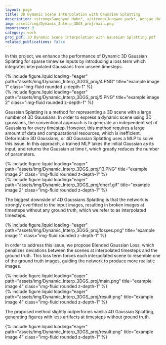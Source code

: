 ```yaml
---
layout: page
title: 3D Dynamic Scene Interpolation with Gaussian Splatting
description: <strong>Sanghyun Hahn*, </strong>Jungwoo park*, Wonjae Ho*
img: assets/img/Dynamic_Interp_3DGS_proj/main.png
importance: 3
category: work
proj_pdf: 3D Dynamic Scene Interpolation with Gaussian Splatting.pdf
related_publications: false
---
```


In this project, we enhance the performance of Dynamic 3D Gaussian Splatting for sparse timewise inputs by introducing a loss term which integrates interpolated Gaussians from unseen timesteps.

<div class="row">
    <div class="col-sm mt-3 mt-md-0">
        {% include figure.liquid loading="eager" path="assets/img/Dynamic_Interp_3DGS_proj/4.PNG" title="example image 1" class="img-fluid rounded z-depth-1" %}
    </div>
    <div class="col-sm mt-3 mt-md-0">
        {% include figure.liquid loading="eager" path="assets/img/Dynamic_Interp_3DGS_proj/5.PNG" title="example image 2" class="img-fluid rounded z-depth-1" %}
    </div>
</div>

Gaussian Splatting is a method for representing a 3D scene with a large number of 3D Gaussians. 
In order to express a dynamic scene using 3D gaussians, the conventional approach is to generate an independent set of Gaussians for every timestep. 
However, this method requires a large amount of data and compuatational resources, which is inefficient. 
Deformable 3D Gaussians, or 4D Gaussian Splatting uses a MLP to solve this issue.
In this approach, a trained MLP takes the initial Gaussian as its input, and returns the Gaussian at time t, which greatly reduces the number of parameters. 

<div class="row">
    <div class="col-sm mt-3 mt-md-0">
        {% include figure.liquid loading="eager" path="assets/img/Dynamic_Interp_3DGS_proj/13.PNG" title="example image 2" class="img-fluid rounded z-depth-1" %}
    </div>
    <div class="col-sm mt-3 mt-md-0">
        {% include figure.liquid loading="eager" path="assets/img/Dynamic_Interp_3DGS_proj/dnerf.gif" title="example image 2" class="img-fluid rounded z-depth-1" %}
    </div>
</div>

The biggest downside of 4D Gaussians Splatting is that the network is strongly overfitted to the input images, resulting in broken images at timesteps without any ground truth, which we refer to as interpolated timesteps. 

<div class="row">
    <div class="col-sm mt-3 mt-md-0">
        {% include figure.liquid loading="eager" path="assets/img/Dynamic_Interp_3DGS_proj/losses.png" title="example image 1" class="img-fluid rounded z-depth-1" %}
    </div>
</div>

In order to address this issue, we propose Blended Gaussian Loss, which penalizes deviations between the scenes at interpolated timesteps and the ground truth. This loss term forces each interpolated scene to resemble one of the ground truth images, guiding the network to produce more realistic images.

<div class="row">
    <div class="col-sm mt-3 mt-md-0">
        {% include figure.liquid loading="eager" path="assets/img/Dynamic_Interp_3DGS_proj/main.png" title="example image 4" class="img-fluid rounded z-depth-1" %}
    </div>
</div>
<div class="row">
    <div class="col-sm mt-3 mt-md-0">
        {% include figure.liquid loading="eager" path="assets/img/Dynamic_Interp_3DGS_proj/result.png" title="example image 4" class="img-fluid rounded z-depth-1" %}
    </div>
</div>

The proposed method slightly outperforms vanilla 4D Gaussian Splatting, generating figures with less artifacts at timesteps without ground truth.

<div class="row">
    <div class="col-sm mt-3 mt-md-0">
        {% include figure.liquid loading="eager" path="assets/img/Dynamic_Interp_3DGS_proj/result.png" title="example image 4" class="img-fluid rounded z-depth-1" %}
    </div>
</div>

